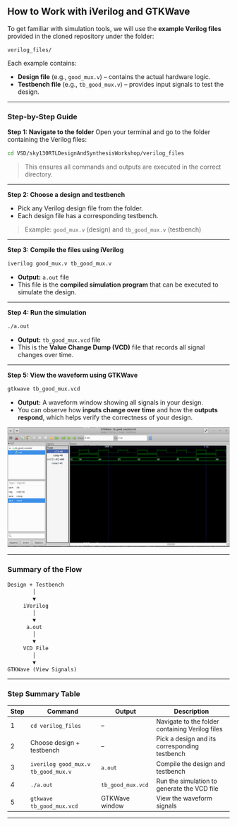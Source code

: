 

## How to Work with iVerilog and GTKWave

To get familiar with simulation tools, we will use the **example Verilog files** provided in the cloned repository under the folder:

```
verilog_files/
```

Each example contains:

* **Design file** (e.g., `good_mux.v`) – contains the actual hardware logic.
* **Testbench file** (e.g., `tb_good_mux.v`) – provides input signals to test the design.

---

### Step-by-Step Guide

**Step 1: Navigate to the folder**
Open your terminal and go to the folder containing the Verilog files:

```bash
cd VSD/sky130RTLDesignAndSynthesisWorkshop/verilog_files
```

> This ensures all commands and outputs are executed in the correct directory.

---

**Step 2: Choose a design and testbench**

* Pick any Verilog design file from the folder.
* Each design file has a corresponding testbench.

> Example: `good_mux.v` (design) and `tb_good_mux.v` (testbench)

---

**Step 3: Compile the files using iVerilog**

```bash
iverilog good_mux.v tb_good_mux.v
```

* **Output:** `a.out` file
* This file is the **compiled simulation program** that can be executed to simulate the design.

---

**Step 4: Run the simulation**

```bash
./a.out
```

* **Output:** `tb_good_mux.vcd` file
* This is the **Value Change Dump (VCD)** file that records all signal changes over time.

---

**Step 5: View the waveform using GTKWave**

```bash
gtkwave tb_good_mux.vcd
```

* **Output:** A waveform window showing all signals in your design.
* You can observe how **inputs change over time** and how the **outputs respond**, which helps verify the correctness of your design.

![gtkwave](https://github.com/DHANASRI-A/RISC-V-Chip-Tapeout/blob/0afafaf3d0cf5ee8484965a2ac05daa466b0150b/Week_1/Day_1/Pictures/gtkwave.png)

---

### Summary of the Flow

```
Design + Testbench
        │
        ▼
     iVerilog
        │
        ▼
      a.out
        │
        ▼
     VCD File
        │
        ▼
GTKWave (View Signals)
```

---

### Step Summary Table

| Step | Command                             | Output            | Description                                     |
| ---- | ----------------------------------- | ----------------- | ----------------------------------------------- |
| 1    | `cd verilog_files`                  | –                 | Navigate to the folder containing Verilog files |
| 2    | Choose design + testbench           | –                 | Pick a design and its corresponding testbench   |
| 3    | `iverilog good_mux.v tb_good_mux.v` | `a.out`           | Compile the design and testbench                |
| 4    | `./a.out`                           | `tb_good_mux.vcd` | Run the simulation to generate the VCD file     |
| 5    | `gtkwave tb_good_mux.vcd`           | GTKWave window    | View the waveform signals                       |

---




